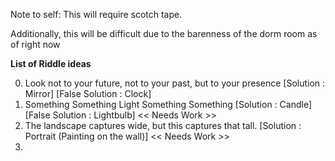 Note to self: This will require scotch tape.

Additionally, this will be difficult due to the barenness of the dorm room as of right now

**List of Riddle ideas**

0. Look not to your future, not to your past, but to your presence [Solution : Mirror] [False Solution : Clock]
1. Something Something Light Something Something [Solution : Candle] [False Solution : Lightbulb] << Needs Work >>
2. The landscape captures wide, but this captures that tall. [Solution : Portrait (Painting on the wall)] << Needs Work >>
3. 
